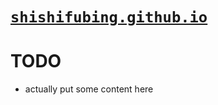 # [`shishifubing.github.io`][repo-url]

# TODO

* actually put some content here

<!-- internal links -->

<!-- external links -->
[repo-url]: https://github.com/shishifubing/shishifubing.github.io
